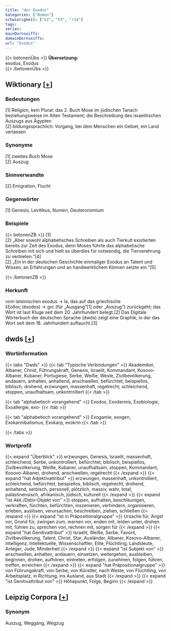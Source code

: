 ```yaml
---
title: "der Exodus"
kategorien: ["Nomen"]
schwierigkeit: ["k2", "h3", "r14"]
tags:
series:
mainDornseiffs:
domainDornseiffs:
url: "Exodus"
---
```


{{< betonenÜbs >}}
**Übersetzung:**  
exodus, Exodus  
{{< /betonenÜbs >}}

## Wiktionary [[+](https://de.wiktionary.org/wiki/Exodus)]

### Bedeutungen
[1] Religion, kein Plural: das 2. Buch Mose im jüdischen Tanach beziehungsweise im Alten Testament; die Beschreibung des israelitischen Auszugs aus Ägypten  
[2] bildungssprachlich: Vorgang, bei dem Menschen ein Gebiet, ein Land verlassen  

### Synonyme
[1] zweites Buch Mose  
[2] Auszug  

### Sinnverwandte
[2] Emigration, Flucht  

### Gegenwörter
[1] Genesis, Levitikus, Numeri, Deuteronomium  

### Beispiele
{{< betonenZB >}}
[1]  
[2] „Aber sowohl alphabetisches Schreiben als auch Tierkult existierten bereits zur Zeit des Exodus, denn Moses führte das alphabetische Schreiben mit sich und hielt es überdies für notwendig, die Tierverehrung zu verbieten.“[4]  
[2] „Ein in der deutschen Geschichte einmaliger Exodus an Talent und Wissen, an Erfahrungen und an handwerklichem Können setzte ein.“[5]  

{{< /betonenZB >}}
### Herkunft
vom lateinischen exodus → la, das auf das griechische ἔξοδος (éxodos) → grc (für „Ausgang“[1] oder „Auszug“) zurückgeht; das Wort ist laut Kluge seit dem 20. Jahrhundert belegt.[2] Das Digitale Wörterbuch der deutschen Sprache (dwds) zeigt eine Graphik, in der das Wort seit dem 18. Jahrhundert auftaucht.[3]  



## dwds [[+](https://www.dwds.de/wb/Exodus)]

### Wortinformation
{{< tabs "Dwds" >}}
{{< tab "Typische Verbindungen" >}}
Akademiker, Albaner, Christ, Führungskraft, Genesis, Israelit, Kommandant, Kosovo-Albaner, Kubaner, Portugiese, Serbe, Weiße, Weste, Zivilbevölkerung, andauern, anhalten, anhaltend, anschwellen, befürchtet, beispiellos, biblisch, drohend, erzwungen, massenhaft, regelrecht, schleichend, stoppen, unaufhaltsam, unkontrolliert
{{< /tab >}}

{{< tab "alphabetisch vorangehend" >}}
Exodos, Exodermis, Exobiologie, Exoallergie, exo-
{{< /tab >}}

{{< tab "alphabetisch vorangehend" >}}
Exogamie, exogen, Exokannibalismus, Exokarp, exokrin
{{< /tab >}}

{{< /tabs >}}

### Wortprofil
{{< expand "Überblick" >}} erzwungen, Genesis, Israelit, massenhaft, schleichend, Serbe, unkontrolliert, befürchtet, biblisch, beispiellos, Zivilbevölkerung, Weiße, Kubaner, unaufhaltsam, stoppen, Kommandant, Kosovo-Albaner, drohend, anschwellen, regelrecht {{< /expand >}}
{{< expand "hat Adjektivattribut" >}} erzwungen, massenhaft, unkontrolliert, schleichend, befürchtet, beispiellos, biblisch, regelrecht, drohend, anhaltend, serbisch, personell, plötzlich, massiv, wahr, total, palästinensisch, afrikanisch, jüdisch, kulturell {{< /expand >}}
{{< expand "ist Akk./Dativ-Objekt von" >}} stoppen, aufhalten, beschleunigen, verkraften, fürchten, befürchten, inszenieren, verhindern, organisieren, erleben, auslösen, verursachen, beschreiben, ziehen, schließen {{< /expand >}}
{{< expand "ist in Präpositionalgruppe" >}} Ursache für, Angst vor, Grund für, zwingen zum, warnen vor, enden mit, leiden unter, drohen mit, führen zu, sprechen von, rechnen mit, sorgen für {{< /expand >}}
{{< expand "hat Genitivattribut" >}} Israelit, Weiße, Serbe, Favorit, Zivilbevölkerung, Talent, Christ, Star, Ausländer, Albaner, Kosovo-Albaner, Intelligenz, Intellektuelle, Wissenschaftler, Elite, Flüchtling, Landsleute, Anleger, Jude, Minderheit {{< /expand >}}
{{< expand "ist Subjekt von" >}} anschwellen, anhalten, andauern, einsetzen, weitergehen, ausbleiben, beginnen, drohen, aufhören, eintreten, erfolgen, zunehmen, folgen, führen, treffen, erreichen {{< /expand >}}
{{< expand "hat Präpositionalgruppe" >}} von Führungskraft, von Serbe, von Künstler, nach Weste, von Flüchtling, von Arbeitsplatz, in Richtung, ins Ausland, aus Stadt {{< /expand >}}
{{< expand "ist Genitivattribut von" >}} Höhepunkt, Folge, Beginn {{< /expand >}}

## Leipzig Corpora [[+](https://corpora.uni-leipzig.de/en/res?word=Exodus&corpusId=deu_newscrawl-public_2018)]


### Synonym
Auszug, Weggang, Wegzug

